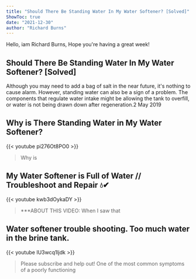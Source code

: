 ```yaml
---
title: "Should There Be Standing Water In My Water Softener? [Solved]"
ShowToc: true 
date: "2021-12-30"
author: "Richard Burns" 
---
```


Hello, iam Richard Burns, Hope you're having a great week!
## Should There Be Standing Water In My Water Softener? [Solved]
 Although you may need to add a bag of salt in the near future, it's nothing to cause alarm. However, standing water can also be a sign of a problem. The components that regulate water intake might be allowing the tank to overfill, or water is not being drawn down after regeneration.2 May 2019

## Why is There Standing Water in My Water Softener?
{{< youtube pi276Ot8PO0 >}}
>Why is 

## My Water Softener is Full of Water // Troubleshoot and Repair 💧✔
{{< youtube kwb3dOykaDY >}}
>***ABOUT THIS VIDEO: When I saw that 

## Water softener trouble shooting. Too much water in the brine tank.
{{< youtube IU3wcq1ljdk >}}
>Please subscribe and help out! One of the most common symptoms of a poorly functioning 

